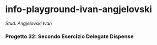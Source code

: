 # info-playground-ivan-angjelovski

_Stud. Angjelovski Ivan_

### Progetto 32: Secondo Esercizio Delegate Dispense